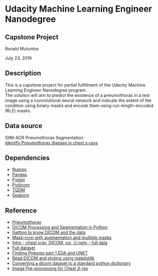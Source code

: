 # Udacity Machine Learning Engineer Nanodegree 

## Capstone Project

Ronald Mulumba<br>

July 23, 2019

## Description
   
This is a capstone project for partial fulfillment of the Udacity Machine Learning Engineer Nanodegree program.<br>
The solution will aim to predict the existence of a pneumothorax in a test image using a convolutional neural network and indicate the extent of the condition using binary masks and encode them using run-length-encoded (RLE) masks.

## Data source
SIIM-ACR Pneumothorax Segmentation <br>
[Identify Pneumothorax disease in chest x-rays](https://www.kaggle.com/c/siim-acr-pneumothorax-segmentation/overview/description)

## Dependencies
- [Numpy](https://www.numpy.org/)
- [Pandas](https://pandas.pydata.org/)
- [Pyplot](https://matplotlib.org/3.1.0/api/_as_gen/matplotlib.pyplot.html)
- [Pydicom](https://pydicom.github.io/pydicom/stable/getting_started.html)
- [TQDM](https://tqdm.github.io/)
- [Seaborn](https://seaborn.pydata.org/)

## Reference
- [Pneumothorax](https://en.wikipedia.org/wiki/Pneumothorax)
- [DICOM Processing and Segmentation in Python](https://www.raddq.com/dicom-processing-segmentation-visualization-in-python)
- [Getting to know DICOM and the data](https://www.kaggle.com/schlerp/getting-to-know-dicom-and-the-data/data)
- [Mask-rcnn with augmentation and multiple masks](https://www.kaggle.com/abhishek/mask-rcnn-with-augmentation-and-multiple-masks#Convert-Model-to-Evaluation-Mode)
- [Intro - chest xray, DICOM, viz, U-nets - full data](https://www.kaggle.com/jesperdramsch/intro-chest-xray-dicom-viz-u-nets-full-data)
- [Full dataset](https://www.kaggle.com/seesee/full-dataset)
- [Finding Pneumo part 1 EDA and UNET](https://www.kaggle.com/ekhtiar/finding-pneumo-part-1-eda-and-unet)
- [Read DICOM and ploting using matplotlib](https://pydicom.github.io/pydicom/stable/auto_examples/input_output/plot_read_dicom.html)
- [Converting a dicom dataset to a standard python dictionary](https://github.com/pydicom/pydicom/issues/319)
- [Image Pre-processing for Chest X-ray](https://www.kaggle.com/seriousran/image-pre-processing-for-chest-x-ray)